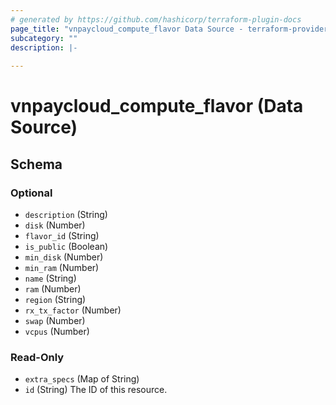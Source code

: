 ```yaml
---
# generated by https://github.com/hashicorp/terraform-plugin-docs
page_title: "vnpaycloud_compute_flavor Data Source - terraform-provider-vnpaycloud"
subcategory: ""
description: |-
  
---
```


# vnpaycloud_compute_flavor (Data Source)





<!-- schema generated by tfplugindocs -->
## Schema

### Optional

- `description` (String)
- `disk` (Number)
- `flavor_id` (String)
- `is_public` (Boolean)
- `min_disk` (Number)
- `min_ram` (Number)
- `name` (String)
- `ram` (Number)
- `region` (String)
- `rx_tx_factor` (Number)
- `swap` (Number)
- `vcpus` (Number)

### Read-Only

- `extra_specs` (Map of String)
- `id` (String) The ID of this resource.
